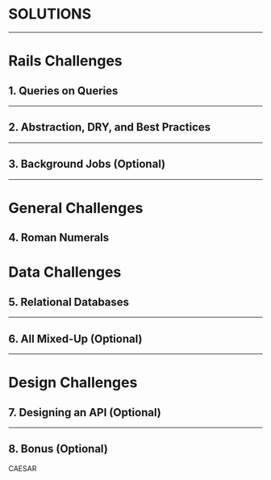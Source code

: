 # SOLUTIONS

---

# Rails Challenges

## 1. Queries on Queries

---

## 2. Abstraction, DRY, and Best Practices

---

## 3. Background Jobs (Optional)

---

# General Challenges

## 4. Roman Numerals

# Data Challenges

## 5. Relational Databases

---

## 6. All Mixed-Up (Optional)

---

# Design Challenges

## 7.  Designing an API (Optional)

---

## 8. Bonus (Optional)
CAESAR
